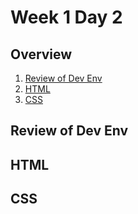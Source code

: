 # Week 1 Day 2

## Overview
1. [Review of Dev Env](#review-of-dev-env)
2. [HTML](#html)
3. [CSS](#css)

## Review of Dev Env

## HTML

## CSS